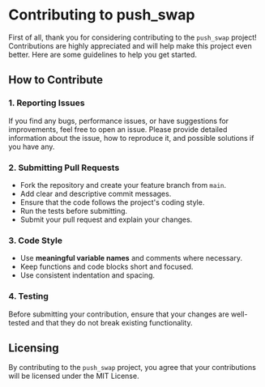 
# Contributing to push_swap

First of all, thank you for considering contributing to the `push_swap` project! Contributions are highly appreciated and will help make this project even better. Here are some guidelines to help you get started.

## How to Contribute

### 1. Reporting Issues

If you find any bugs, performance issues, or have suggestions for improvements, feel free to open an issue. Please provide detailed information about the issue, how to reproduce it, and possible solutions if you have any.

### 2. Submitting Pull Requests

- Fork the repository and create your feature branch from `main`.
- Add clear and descriptive commit messages.
- Ensure that the code follows the project's coding style.
- Run the tests before submitting.
- Submit your pull request and explain your changes.

### 3. Code Style

- Use **meaningful variable names** and comments where necessary.
- Keep functions and code blocks short and focused.
- Use consistent indentation and spacing.

### 4. Testing

Before submitting your contribution, ensure that your changes are well-tested and that they do not break existing functionality.

## Licensing

By contributing to the `push_swap` project, you agree that your contributions will be licensed under the MIT License.